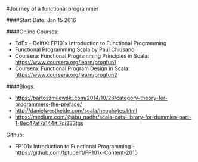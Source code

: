 #Journey of a functional programmer


####Start Date: Jan 15 2016

####Online Courses:
* EdEx - DelftX: FP101x Introduction to Functional Programming
* Functional Programming Scala by Paul Chiusano
* Coursera: Functional Programming Principles in Scala: https://www.coursera.org/learn/progfun1
* Coursera: Functional Program Design in Scala: https://www.coursera.org/learn/progfun2

####Blogs:
* https://bartoszmilewski.com/2014/10/28/category-theory-for-programmers-the-preface/
* http://danielwestheide.com/scala/neophytes.html
* https://medium.com/@abu_nadhr/scala-cats-library-for-dummies-part-1-8ec47af7a144#.7qi333tgs




Github: 
* FP101x Introduction to Functional Programming - https://github.com/fptudelft/FP101x-Content-2015
